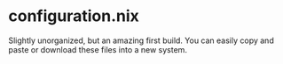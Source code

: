 # configuration.nix
Slightly unorganized, but an amazing first build. You can easily copy and paste or download these files into a new system.
